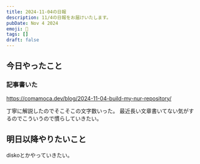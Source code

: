 ```yaml
---
title: 2024-11-04の日報
description: 11/4の日報をお届けいたします。
pubDate: Nov 4 2024
emoji: 🦊
tags: []
draft: false
---
```


## 今日やったこと

### 記事書いた

https://comamoca.dev/blog/2024-11-04-build-my-nur-repository/

丁寧に解説したのでそこそこの文字数いった。
最近長い文章書いてない気がするのでこういうので慣らしていきたい。

## 明日以降やりたいこと

diskoとかやっていきたい。
